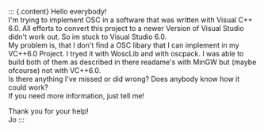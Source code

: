 ::: {.content}
Hello everybody!\
I\'m trying to implement OSC in a software that was written with Visual
C++ 6.0. All efforts to convert this project to a newer Version of
Visual Studio didn\'t work out. So im stuck to Visual Studio 6.0.\
My problem is, that I don\'t find a OSC libary that I can implement in
my VC++6.0 Project. I tryed it with WoscLib and with oscpack. I was able
to build both of them as described in there readame\'s with MinGW but
(maybe ofcourse) not with VC++6.0.\
Is there anything I\'ve missed or did wrong? Does anybody know how it
could work?\
If you need more information, just tell me!

Thank you for your help!\
Jo
:::
